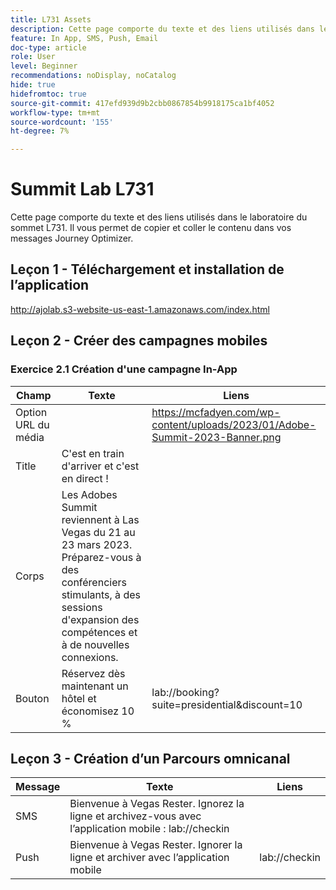 ```yaml
---
title: L731 Assets
description: Cette page comporte du texte et des liens utilisés dans le laboratoire du sommet L731.
feature: In App, SMS, Push, Email
doc-type: article
role: User
level: Beginner
recommendations: noDisplay, noCatalog
hide: true
hidefromtoc: true
source-git-commit: 417efd939d9b2cbb0867854b9918175ca1bf4052
workflow-type: tm+mt
source-wordcount: '155'
ht-degree: 7%

---
```



# Summit Lab L731

Cette page comporte du texte et des liens utilisés dans le laboratoire du sommet L731. Il vous permet de copier et coller le contenu dans vos messages Journey Optimizer.

## Leçon 1 - Téléchargement et installation de l’application

http://ajolab.s3-website-us-east-1.amazonaws.com/index.html

## Leçon 2 - Créer des campagnes mobiles

### Exercice 2.1 Création d&#39;une campagne In-App

| Champ | Texte | Liens |
|----|----|----|
| Option URL du média |  | https://mcfadyen.com/wp-content/uploads/2023/01/Adobe-Summit-2023-Banner.png |
| Title | C&#39;est en train d&#39;arriver et c&#39;est en direct ! |  |
| Corps | Les Adobes Summit reviennent à Las Vegas du 21 au 23 mars 2023. Préparez-vous à des conférenciers stimulants, à des sessions d&#39;expansion des compétences et à de nouvelles connexions. |  |
| Bouton | Réservez dès maintenant un hôtel et économisez 10 % | lab://booking?suite=presidential&amp;discount=10 |


## Leçon 3 - Création d’un Parcours omnicanal

| Message | Texte | Liens |
|----|----|----|
| SMS | Bienvenue à Vegas Rester. Ignorez la ligne et archivez-vous avec l’application mobile : lab://checkin |  |
| Push | Bienvenue à Vegas Rester. Ignorer la ligne et archiver avec l’application mobile | lab://checkin |
